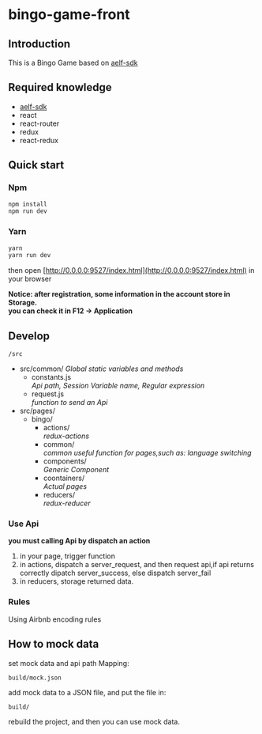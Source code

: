# bingo-game-front

## Introduction

This is a Bingo Game based on [aelf-sdk](https://github.com/AElfProject/aelf-sdk.js)

## Required knowledge

- [aelf-sdk](https://github.com/AElfProject/aelf-sdk.js)
- react
- react-router
- redux
- react-redux

## Quick start

### Npm

```bash
npm install
npm run dev
```

### Yarn

```bash
yarn
yarn run dev
```

then open [http://0.0.0.0:9527/index.html](http://0.0.0.0:9527/index.html) in your browser

**Notice: after registration, some information in the account store in Storage.<br>
you can check it in F12 -> Application**

## Develop

```text
/src
```

- src/common/
  _Global static variables and methods_
  - constants.js  
    _Api path, Session Variable name, Regular expression_
  - request.js  
    _function to send an Api_
- src/pages/
  - bingo/
    - actions/  
      _redux-actions_
    - common/  
      _common useful function for pages,such as: language switching_
    - components/  
      _Generic Component_
    - coontainers/  
      _Actual pages_
    - reducers/  
      _redux-reducer_

### Use Api

**you must calling Api by dispatch an action**

1. in your page, trigger function
2. in actions, dispatch a server_request, and then request api,if api returns correctly dipatch server_success, else dispatch server_fail
3. in reducers, storage returned data.

### Rules

Using Airbnb encoding rules

## How to mock data

set mock data and api path Mapping:

```text
build/mock.json
```

add mock data to a JSON file, and put the file in:

```text
build/
```

rebuild the project, and then you can use mock data.
